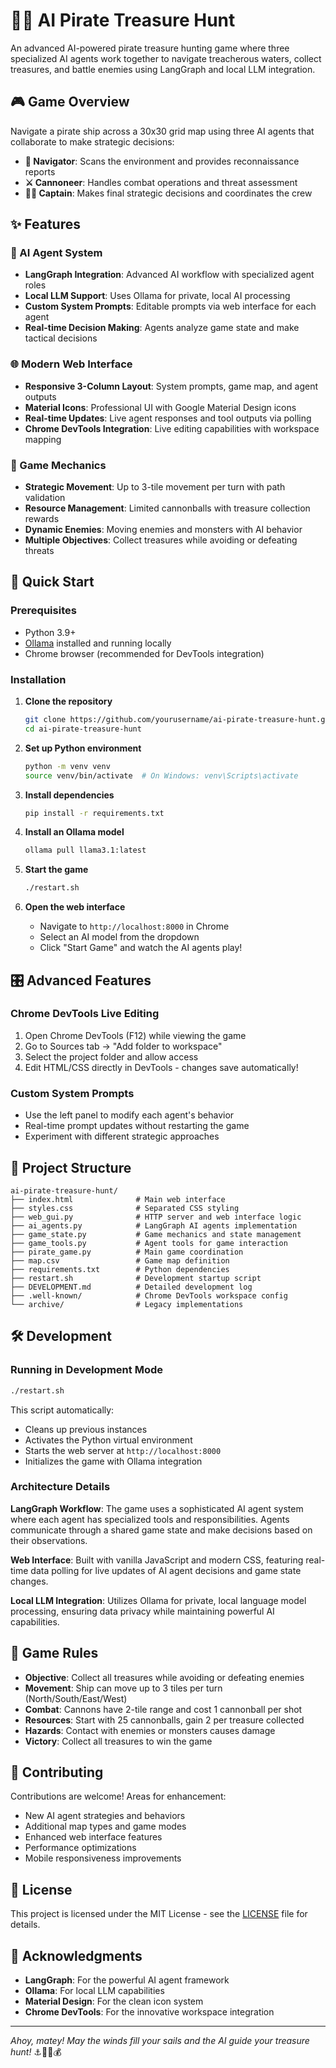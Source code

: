 # 🏴‍☠️ AI Pirate Treasure Hunt

An advanced AI-powered pirate treasure hunting game where three specialized AI agents work together to navigate treacherous waters, collect treasures, and battle enemies using LangGraph and local LLM integration.

## 🎮 Game Overview

Navigate a pirate ship across a 30x30 grid map using three AI agents that collaborate to make strategic decisions:

- **🧭 Navigator**: Scans the environment and provides reconnaissance reports
- **⚔️ Cannoneer**: Handles combat operations and threat assessment  
- **👨‍✈️ Captain**: Makes final strategic decisions and coordinates the crew

## ✨ Features

### 🤖 AI Agent System
- **LangGraph Integration**: Advanced AI workflow with specialized agent roles
- **Local LLM Support**: Uses Ollama for private, local AI processing
- **Custom System Prompts**: Editable prompts via web interface for each agent
- **Real-time Decision Making**: Agents analyze game state and make tactical decisions

### 🌐 Modern Web Interface
- **Responsive 3-Column Layout**: System prompts, game map, and agent outputs
- **Material Icons**: Professional UI with Google Material Design icons
- **Real-time Updates**: Live agent responses and tool outputs via polling
- **Chrome DevTools Integration**: Live editing capabilities with workspace mapping

### 🎯 Game Mechanics
- **Strategic Movement**: Up to 3-tile movement per turn with path validation
- **Resource Management**: Limited cannonballs with treasure collection rewards
- **Dynamic Enemies**: Moving enemies and monsters with AI behavior
- **Multiple Objectives**: Collect treasures while avoiding or defeating threats

## 🚀 Quick Start

### Prerequisites
- Python 3.9+
- [Ollama](https://ollama.ai/) installed and running locally
- Chrome browser (recommended for DevTools integration)

### Installation

1. **Clone the repository**
   ```bash
   git clone https://github.com/yourusername/ai-pirate-treasure-hunt.git
   cd ai-pirate-treasure-hunt
   ```

2. **Set up Python environment**
   ```bash
   python -m venv venv
   source venv/bin/activate  # On Windows: venv\Scripts\activate
   ```

3. **Install dependencies**
   ```bash
   pip install -r requirements.txt
   ```

4. **Install an Ollama model**
   ```bash
   ollama pull llama3.1:latest
   ```

5. **Start the game**
   ```bash
   ./restart.sh
   ```

6. **Open the web interface**
   - Navigate to `http://localhost:8000` in Chrome
   - Select an AI model from the dropdown
   - Click "Start Game" and watch the AI agents play!

## 🎛️ Advanced Features

### Chrome DevTools Live Editing
1. Open Chrome DevTools (F12) while viewing the game
2. Go to Sources tab → "Add folder to workspace"  
3. Select the project folder and allow access
4. Edit HTML/CSS directly in DevTools - changes save automatically!

### Custom System Prompts
- Use the left panel to modify each agent's behavior
- Real-time prompt updates without restarting the game
- Experiment with different strategic approaches

## 📁 Project Structure

```
ai-pirate-treasure-hunt/
├── index.html              # Main web interface
├── styles.css              # Separated CSS styling
├── web_gui.py              # HTTP server and web interface logic
├── ai_agents.py            # LangGraph AI agents implementation
├── game_state.py           # Game mechanics and state management
├── game_tools.py           # Agent tools for game interaction
├── pirate_game.py          # Main game coordination
├── map.csv                 # Game map definition
├── requirements.txt        # Python dependencies
├── restart.sh              # Development startup script
├── DEVELOPMENT.md          # Detailed development log
├── .well-known/            # Chrome DevTools workspace config
└── archive/                # Legacy implementations
```

## 🛠️ Development

### Running in Development Mode
```bash
./restart.sh
```
This script automatically:
- Cleans up previous instances
- Activates the Python virtual environment  
- Starts the web server at `http://localhost:8000`
- Initializes the game with Ollama integration

### Architecture Details

**LangGraph Workflow**: The game uses a sophisticated AI agent system where each agent has specialized tools and responsibilities. Agents communicate through a shared game state and make decisions based on their observations.

**Web Interface**: Built with vanilla JavaScript and modern CSS, featuring real-time data polling for live updates of AI agent decisions and game state changes.

**Local LLM Integration**: Utilizes Ollama for private, local language model processing, ensuring data privacy while maintaining powerful AI capabilities.

## 🎯 Game Rules

- **Objective**: Collect all treasures while avoiding or defeating enemies
- **Movement**: Ship can move up to 3 tiles per turn (North/South/East/West)
- **Combat**: Cannons have 2-tile range and cost 1 cannonball per shot
- **Resources**: Start with 25 cannonballs, gain 2 per treasure collected
- **Hazards**: Contact with enemies or monsters causes damage
- **Victory**: Collect all treasures to win the game

## 🤝 Contributing

Contributions are welcome! Areas for enhancement:
- New AI agent strategies and behaviors
- Additional map types and game modes
- Enhanced web interface features
- Performance optimizations
- Mobile responsiveness improvements

## 📜 License

This project is licensed under the MIT License - see the [LICENSE](LICENSE) file for details.

## 🙏 Acknowledgments

- **LangGraph**: For the powerful AI agent framework
- **Ollama**: For local LLM capabilities
- **Material Design**: For the clean icon system
- **Chrome DevTools**: For the innovative workspace integration

---

*Ahoy, matey! May the winds fill your sails and the AI guide your treasure hunt!* ⚓🏴‍☠️💰